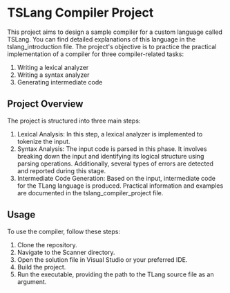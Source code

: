 # TSLang Compiler Project
This project aims to design a sample compiler for a custom language called TSLang. You can find detailed explanations of this language in the tslang_introduction file. The project's objective is to practice the practical implementation of a compiler for three compiler-related tasks:

1. Writing a lexical analyzer
2. Writing a syntax analyzer
3. Generating intermediate code

## Project Overview
The project is structured into three main steps:

1. Lexical Analysis: In this step, a lexical analyzer is implemented to tokenize the input.
2. Syntax Analysis: The input code is parsed in this phase. It involves breaking down the input and identifying its logical structure using parsing operations. Additionally, several types of errors are detected and reported during this stage.
3. Intermediate Code Generation: Based on the input, intermediate code for the TLang language is produced.
Practical information and examples are documented in the tslang_compiler_project file.

## Usage
To use the compiler, follow these steps:

1. Clone the repository.
2. Navigate to the Scanner directory.
3. Open the solution file in Visual Studio or your preferred IDE.
4. Build the project.
5. Run the executable, providing the path to the TLang source file as an argument.
